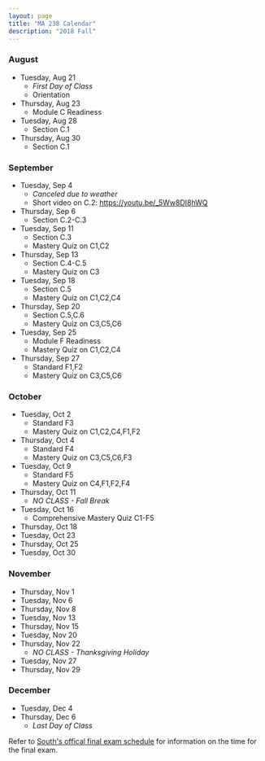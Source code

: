 ```yaml
---
layout: page
title: "MA 238 Calendar"
description: "2018 Fall"
---
```


### August

- Tuesday, Aug 21
  - *First Day of Class*
  - Orientation
- Thursday, Aug 23
  - Module C Readiness
- Tuesday, Aug 28
  - Section C.1
- Thursday, Aug 30
  - Section C.1

### September

- Tuesday, Sep 4
  - *Canceled due to weather*
  - Short video on C.2: <https://youtu.be/_5Ww8DI8hWQ>
- Thursday, Sep 6
  - Section C.2-C.3
- Tuesday, Sep 11
  - Section C.3
  - Mastery Quiz on C1,C2
- Thursday, Sep 13
  - Section C.4-C.5
  - Mastery Quiz on C3
- Tuesday, Sep 18
  - Section C.5
  - Mastery Quiz on C1,C2,C4
- Thursday, Sep 20
  - Section C.5,C.6
  - Mastery Quiz on C3,C5,C6
- Tuesday, Sep 25
  - Module F Readiness
  - Mastery Quiz on C1,C2,C4
- Thursday, Sep 27
  - Standard F1,F2
  - Mastery Quiz on C3,C5,C6

### October

- Tuesday, Oct 2
  - Standard F3
  - Mastery Quiz on C1,C2,C4,F1,F2
- Thursday, Oct 4
  - Standard F4
  - Mastery Quiz on C3,C5,C6,F3
- Tuesday, Oct 9
  - Standard F5
  - Mastery Quiz on C4,F1,F2,F4
- Thursday, Oct 11
  - *NO CLASS - Fall Break*
- Tuesday, Oct 16
  - Comprehensive Mastery Quiz C1-F5
- Thursday, Oct 18
- Tuesday, Oct 23
- Thursday, Oct 25
- Tuesday, Oct 30

### November

- Thursday, Nov 1
- Tuesday, Nov 6
- Thursday, Nov 8
- Tuesday, Nov 13
- Thursday, Nov 15
- Tuesday, Nov 20
- Thursday, Nov 22
  - *NO CLASS - Thanksgiving Holiday*
- Tuesday, Nov 27
- Thursday, Nov 29

### December

- Tuesday, Dec 4
- Thursday, Dec 6
  - *Last Day of Class*

Refer to [South's offical final exam schedule][final-schedule]
for information on the time for the final exam.

[final-schedule]: http://www.southalabama.edu/departments/registrar/finalexamschedule-fall.html
